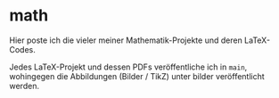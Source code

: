 # math
Hier poste ich die vieler meiner Mathematik-Projekte und deren LaTeX-Codes.


Jedes LaTeX-Projekt und dessen PDFs veröffentliche ich in `main`, wohingegen die Abbildungen (Bilder / TikZ) unter bilder veröffentlicht werden.
